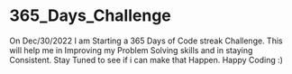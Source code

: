 # 365_Days_Challenge
On Dec/30/2022 I am Starting a 365 Days of Code streak Challenge.
This will help me in Improving my Problem Solving skills and in staying Consistent.
Stay Tuned to see if i can make that Happen.
Happy Coding :)
